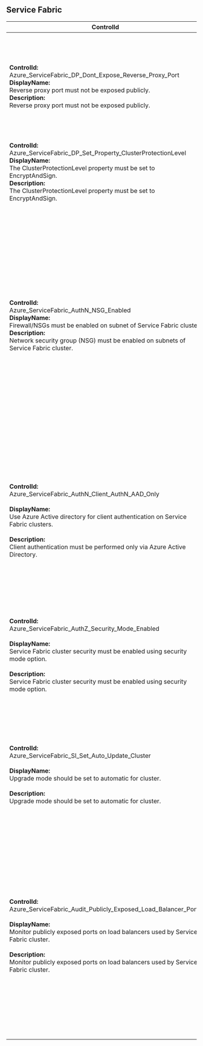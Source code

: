 ## Service Fabric

| ControlId | Dependent Azure API(s) and Properties | Control spec |
|-----------|-------------------------------------|------------------|
| <b>ControlId:</b><br> Azure_ServiceFabric_DP_Dont_Expose_Reverse_Proxy_Port <br><b>DisplayName:</b><br>Reverse proxy port must not be exposed publicly. <br><b>Description: </b><br> Reverse proxy port must not be exposed publicly.| <b> ARM API to get the list of Service Fabric cluster <br>resources created in the specified subscription:</b><br> /subscriptions/{subscriptionId}/providers/Microsoft.ServiceFabric<br>/clusters?api-version=2018-02-01 <br><br><b>Properties:</b><br> properties.nodeTypes[\*].reverseProxyEndpointPort <br> <br> <b> ARM API to get all the load balancers in a subscription. </b> /subscriptions/{subscriptionId}/providers/Microsoft.Network/loadBalancers? <br> api-version=2019-12-01 <br><b>Properties:</b><br> Tags <br> backendAddressPools[].properties. backendIPConfigurations[].id | <b>Passed: </b><br>Reverse proxy endpoints ports list is empty. <br><b>Failed: </b><br>Reverse proxy endpoints ports found and ports are opened using public load balancer on SF.|
| <b>ControlId:</b><br>Azure_ServiceFabric_DP_Set_Property_ClusterProtectionLevel<br><b>DisplayName:</b><br> The ClusterProtectionLevel property must be set to EncryptAndSign. <br><b>Description: </b><br> The ClusterProtectionLevel property must be set to EncryptAndSign.|<b> ARM API to get the list of Service Fabric cluster <br>resources created in the specified subscription:</b><br> /subscriptions/{subscriptionId}/providers/Microsoft.ServiceFabric<br>/clusters?api-version=2018-02-01 <br><br><b>Properties:</b><br> fabricSettings.Security.ClusterProtectionLevel | <b>Passed: </b><br> Cluster protection level is set to "EncryptAndSign". <br><b>Failed: </b><br> Cluster protection level is not set to "EncryptAndSign".
| <b>ControlId:</b><br>Azure_ServiceFabric_AuthN_NSG_Enabled<br><b>DisplayName:</b><br> Firewall/NSGs must be enabled on subnet of Service Fabric cluster. <br><b>Description: </b><br> Network security group (NSG) must be enabled on subnets of Service Fabric cluster.|<b> ARM API to get the list of Service Fabric cluster <br>resources created in the specified subscription:</b><br> /subscriptions/{subscriptionId}/providers/Microsoft.ServiceFabric<br>/clusters?api-version=2018-02-01 <br><br><b>Properties:</b><br> properties.nodeTypes[\*].name <br><br><b> ARM API to list Virtual Machine scale sets at subscription level:</b><br> /subscriptions/{subscriptionId}/providers/Microsoft.Compute<br>/virtualMachineScaleSets<br>?api-version=2019-07-01 <br><b>Properties:</b><br> tags, properties.virtualMachineProfile.networkProfile.<br>networkInterfaceConfigurations[\*].properties.ipConfigurations[\*]<br>.properties.subnet.id <br><br><b>ARM API to list Virtual Networks at <br>subscription level:</b><br>/subscriptions/{subscriptionId}/providers<br>/Microsoft.Network/virtualNetworks<br>?api-version=2019-11-01<br><b>Property:</b><br>networkSecurityGroup/id<br><br><b>ARM API to list Network Security Groups at <br>subscription level:</b><br>/subscriptions/{subscriptionId}/providers<br>/Microsoft.Network/networkSecurityGroups<br>?api-version=2019-04-01<br><b>Property:</b><br>destinationPortRange, destinationPortRanges<br>| <b>Passed: </b><br> NSG is configured with no restricted ports (e.g. RDP 3389, SMB 445 etc.) open using NSG rules. <br><b>Failed: </b><br> NSG is not configured or any restricted ports (e.g. RDP 3389, SMB 445 etc.) are open using NSG rules. <br><b>Verify: </b><br> No linked Virtual Machine scale set node found. |
| <b>ControlId:</b><br>Azure_ServiceFabric_AuthN_Client_AuthN_AAD_Only<br><br><b>DisplayName:</b><br>Use Azure Active directory for client authentication on Service Fabric clusters.<br><br><b>Description: </b><br> Client authentication must be performed only via Azure Active Directory. | <b> ARM API to get the list of Service Fabric cluster <br>resources created in the specified subscription:</b><br>/subscriptions/{subscriptionId}/providers/Microsoft.ServiceFabric<br>/clusters?api-version=2018-02-01 <br><br> <b>Properties:</b><br> properties.azureActiveDirectory/tenantId, <br> properties.certificate | <b>Scope: </b> Applies on all Service Fabric cluster resources.<br><br><b>Config: </b> NA<br><br> <b>Passed: </b><br> AAD is enabled on Service Fabric. <br><br> <b>Failed: </b><br> 1. AAD is not enabled on Service Fabric. <br> 2. AAD is not enabled on Service Fabric *and* Anonymous access is enabled. |
| <b>ControlId:</b><br>Azure_ServiceFabric_AuthZ_Security_Mode_Enabled<br><br><b>DisplayName:</b><br>Service Fabric cluster security must be enabled using security mode option.<br><br><b>Description: </b><br> Service Fabric cluster security must be enabled using security mode option. | <b> ARM API to get the list of Service Fabric cluster <br>resources created in the specified subscription:</b><br>/subscriptions/{subscriptionId}/providers/Microsoft.ServiceFabric<br>/clusters?api-version=2018-02-01 <br><br> <b>Properties:</b><br> properties.certificate | <b>Scope:</b> Applies on all Service Fabric cluster resources.<br><br><b>Config: </b> NA<br><br> <b>Passed: </b><br> Service Fabric cluster is secured with certificate.<br><br><b>Failed: </b><br> Service Fabric cluster is not secured with certificate. |
| <b>ControlId:</b><br>Azure_ServiceFabric_SI_Set_Auto_Update_Cluster<br><br><b>DisplayName:</b><br>Upgrade mode should be set to automatic for cluster.<br><br><b>Description: </b><br> Upgrade mode should be set to automatic for cluster. | <b> ARM API to get the list of Service Fabric cluster <br>resources created in the specified subscription:</b><br> /subscriptions/{subscriptionId}/providers/Microsoft.ServiceFabric<br>/clusters?api-version=2018-02-01 <br><br><b>Properties:</b><br> properties.upgradeMode | <b>Scope: </b> Applies on all Service Fabric cluster resources.<br><br><b>Config: </b> NA<br><br> <b>Passed: </b><br> Upgrade mode for cluster is set to automatic. <br><br> <b>Failed: </b><br> Upgrade mode for cluster is set to manual. |
| <b>ControlId:</b><br>Azure_ServiceFabric_Audit_Publicly_Exposed_Load_Balancer_Ports<br><br><b>DisplayName:</b><br> Monitor publicly exposed ports on load balancers used by Service Fabric cluster.<br><br><b>Description: </b><br> Monitor publicly exposed ports on load balancers used by Service Fabric cluster. | <b> ARM API to get the list of NSG security rules <br>using Load Balancer linked to Service Fabric cluster.</b><br>/subscriptions/{subscriptionId}/providers/Microsoft.Network<br>/loadBalancers?api-version=2019-12-01<br><br> <b>Properties:</b><br> properties.loadBalancingRules | <b>Scope: </b> Applies on all Service Fabric cluster resources.<br><br><b>Config: </b> RestrictedPorts: [19000, 19080, 445, 3389, 5985, 22]<br><br> <b>Passed: </b><br> Any NSG has restricted ports (e.g. RDP 3389, SMB 445 etc.) opened using Load Balancer linked to Service Fabric. <br><br> <b>Failed: </b><br> No NSG has restricted ports opened using Load Balancer linked to Service Fabric. |